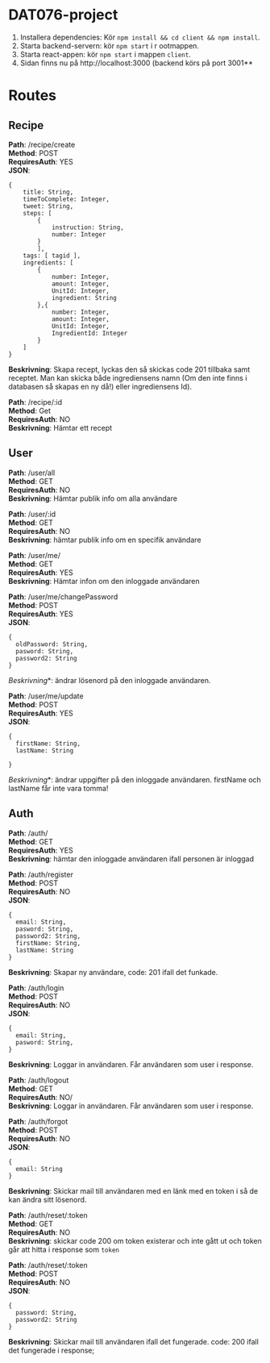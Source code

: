 # DAT076-project
1. Installera dependencies: Kör `npm install && cd client && npm install`.
2. Starta backend-servern: kör `npm start` i r
ootmappen.
2. Starta react-appen: kör `npm start` i mappen `client`.
4. Sidan finns nu på http://localhost:3000 (backend körs på port 3001**


# Routes

## Recipe
**Path**: /recipe/create  
**Method**: POST  
**RequiresAuth**: YES  
**JSON**: 
```
{
	title: String,
	timeToComplete: Integer,
    tweet: String,
	steps: [
		{
			instruction: String,
			number: Integer
		}
		],
	tags: [ tagid ],
	ingredients: [
		{
			number: Integer,
			amount: Integer,
			UnitId: Integer,
			ingredient: String
		},{
			number: Integer,
			amount: Integer,
			UnitId: Integer,
			IngredientId: Integer
		}
	]
}
```
**Beskrivning**: Skapa recept, lyckas den så skickas code 201 tillbaka samt receptet. Man kan skicka både ingrediensens namn (Om den inte finns i databasen så skapas en ny då!) eller ingrediensens Id).

**Path**: /recipe/:id  
**Method**: Get  
**RequiresAuth**: NO  
**Beskrivning**: Hämtar ett recept

## User

**Path**: /user/all  
**Method**: GET  
**RequiresAuth**: NO  
**Beskrivning**: Hämtar publik info om alla användare

**Path**: /user/:id  
**Method**: GET  
**RequiresAuth**: NO  
**Beskrivning**: hämtar publik info om en specifik användare

**Path**: /user/me/  
**Method**: GET  
**RequiresAuth**: YES  
**Beskrivning**: Hämtar infon om den inloggade användaren

**Path**: /user/me/changePassword  
**Method**: POST  
**RequiresAuth**: YES  
**JSON**: 
```
{
  oldPassword: String,
  pasword: String,
  password2: String
}
```
*Beskrivning**: ändrar lösenord på den inloggade användaren.

**Path**: /user/me/update  
**Method**: POST  
**RequiresAuth**: YES  
**JSON**: 
```
{
  firstName: String,
  lastName: String

}
```
*Beskrivning**: ändrar uppgifter på den inloggade användaren. firstName och lastName får inte vara tomma! 

## Auth
**Path**: /auth/  
**Method**: GET  
**RequiresAuth**: YES  
**Beskrivning**: hämtar den inloggade användaren ifall personen är inloggad

**Path**: /auth/register  
**Method**: POST  
**RequiresAuth**: NO  
**JSON**: 
```
{
  email: String,
  pasword: String,
  password2: String,
  firstName: String,
  lastName: String
}
```
**Beskrivning**: Skapar ny användare, code: 201 ifall det funkade.

**Path**: /auth/login  
**Method**: POST  
**RequiresAuth**: NO  
**JSON**: 
```
{
  email: String,
  pasword: String,
}
```
**Beskrivning**: Loggar in användaren. Får användaren som user i response.

**Path**: /auth/logout  
**Method**: GET  
**RequiresAuth**: NO/  
**Beskrivning**: Loggar in användaren. Får användaren som user i response.

**Path**: /auth/forgot  
**Method**: POST  
**RequiresAuth**: NO  
**JSON**: 
```
{
  email: String
}
```
**Beskrivning**: Skickar mail till användaren med en länk med en token i så de kan ändra sitt lösenord.

**Path**: /auth/reset/:token  
**Method**: GET  
**RequiresAuth**: NO  
**Beskrivning**: skickar code 200 om token existerar och inte gått ut och token går att hitta i response som `token`

**Path**: /auth/reset/:token  
**Method**: POST  
**RequiresAuth**: NO  
**JSON**: 
```
{
  password: String,
  password2: String
}
```
**Beskrivning**: Skickar mail till användaren ifall det fungerade. code: 200 ifall det fungerade i response;

